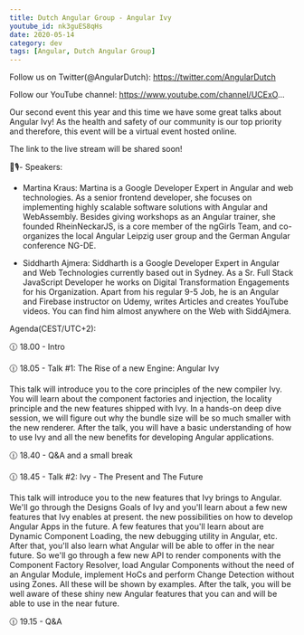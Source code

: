 ```yaml
---
title: Dutch Angular Group - Angular Ivy
youtube_id: nk3guES8qHs
date: 2020-05-14
category: dev
tags: [Angular, Dutch Angular Group]
---
```


Follow us on Twitter(@AngularDutch): https://twitter.com/AngularDutch

Follow our YouTube channel: https://www.youtube.com/channel/UCExO...

Our second event this year and this time we have some great talks about Angular Ivy! As the health and safety of our community is our top priority and therefore, this event will be a virtual event hosted online.

The link to the live stream will be shared soon!

🎤🎙️- Speakers:

* Martina Kraus: Martina is a Google Developer Expert in Angular and web technologies. As a senior frontend developer, she focuses on implementing highly scalable software solutions with Angular and WebAssembly. Besides giving workshops as an Angular trainer, she founded RheinNeckarJS, is a core member of the ngGirls Team, and co-organizes the local Angular Leipzig user group and the German Angular conference NG-DE.

* Siddharth Ajmera: Siddharth is a Google Developer Expert in Angular and Web Technologies currently based out in Sydney. As a Sr. Full Stack JavaScript Developer he works on Digital Transformation Engagements for his Organization.
Apart from his regular 9-5 Job, he is an Angular and Firebase instructor on Udemy, writes Articles and creates YouTube videos. You can find him almost anywhere on the Web with SiddAjmera.

Agenda(CEST/UTC+2):

🕧 18.00 - Intro

🕧 18.05 - Talk #1: The Rise of a new Engine: Angular Ivy

This talk will introduce you to the core principles of the new compiler Ivy. You will learn about the component factories and injection, the locality principle and the new features shipped with Ivy. In a hands-on deep dive session, we will figure out why the bundle size will be so much smaller with the new renderer.
After the talk, you will have a basic understanding of how to use Ivy and all the new benefits for developing Angular applications.

🕧 18.40 - Q&A and a small break

🕧 18.45 - Talk #2: Ivy - The Present and The Future

This talk will introduce you to the new features that Ivy brings to Angular. We'll go through the Designs Goals of Ivy and you'll learn about a few new features that Ivy enables at present. the new possibilities on how to develop Angular Apps in the future.
A few features that you'll learn about are Dynamic Component Loading, the new debugging utility in Angular, etc. After that, you'll also learn what Angular will be able to offer in the near future. So we'll go through a few new API to render components with the Component Factory Resolver, load Angular Components without the need of an Angular Module, implement HoCs and perform Change Detection without using Zones. All these will be shown by examples.
After the talk, you will be well aware of these shiny new Angular features that you can and will be able to use in the near future.

🕧 19.15 - Q&A

